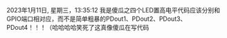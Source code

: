 2023‎年‎1‎月‎11‎日, ‎星期三，‏‎13:35:12
我是傻瓜之四个LED置高电平代码应该分别和GPIO端口相对应，而不是简单粗暴的PDout1、PDout2、PDout3、PDout4！！！（哈哈哈哈笑死了这真像傻瓜在写代码
